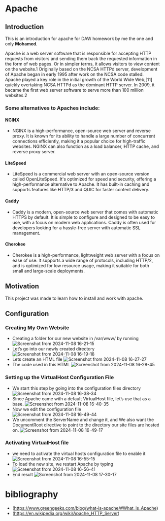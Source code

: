 # Apache

## Introduction

This is an introduction for apache for DAW homework by me the one and only **Mohamed**.

Apache is a web server software that is responsible for accepting HTTP requests from visitors and sending them back the requested information in the form of web pages.
Or in simpler terms, it allows visitors to view content on the website.1 
Originally based on the NCSA HTTPd server, development of Apache began in early 1995 after work on the NCSA code stalled. Apache played a key role in the initial growth of the World Wide Web,[11] quickly overtaking NCSA HTTPd as the dominant HTTP server. In 2009, it became the first web server software to serve more than 100 million websites.2
### Some alternatives to Apaches include:

#### NGINX
- NGINX is a high-performance, open-source web server and reverse proxy. It is known for its ability to handle a large number of concurrent connections efficiently, making it a popular choice for high-traffic websites. NGINX can also function as a load balancer, HTTP cache, and reverse proxy server.

#### LiteSpeed
- LiteSpeed is a commercial web server with an open-source version called OpenLiteSpeed. It's optimized for speed and security, offering a high-performance alternative to Apache. It has built-in caching and supports features like HTTP/3 and QUIC for faster content delivery.

#### Caddy
- Caddy is a modern, open-source web server that comes with automatic HTTPS by default. It is simple to configure and designed to be easy to use, with a focus on modern web applications. Caddy is often used for developers looking for a hassle-free server with automatic SSL management.

#### Cherokee
- Cherokee is a high-performance, lightweight web server with a focus on ease of use. It supports a wide range of protocols, including HTTP/2, and is optimized for low resource usage, making it suitable for both small and large-scale deployments.

## Motivation

This project was made to learn how to install and work with apache.

## Configuration

### Creating My Own Website
- Creating a folder for our new website in /var/www/ by running
![Screenshot from 2024-11-08 16-21-15](https://github.com/user-attachments/assets/1d1c7009-db1d-4fb4-a75d-2a6c40887ff9)
- Let’s go into our newly created directory
![Screenshot from 2024-11-08 16-19-18](https://github.com/user-attachments/assets/cae572d8-ca3c-4efd-a4a7-c3165bf8d2fc)
- Lets create an HTML file
![Screenshot from 2024-11-08 16-27-27](https://github.com/user-attachments/assets/f742d918-66a8-49ab-954b-005dea17f9dd)
- The code used in this HTML
![Screenshot from 2024-11-08 16-28-45](https://github.com/user-attachments/assets/7ccc5ce2-e787-4e51-a908-b56d74b3214c)

### Setting up the VirtualHost Configuration File
- We start this step by going into the configuration files directory
![Screenshot from 2024-11-08 16-38-34](https://github.com/user-attachments/assets/894b7846-59ba-4d99-834d-fd761bfe485b)
- Since Apache came with a default VirtualHost file, let’s use that as a base.
![Screenshot from 2024-11-08 16-40-35](https://github.com/user-attachments/assets/b5c3827e-72f4-479d-8ee5-757d89140e7f)
- Now we edit the configuration file
![Screenshot from 2024-11-08 16-49-44](https://github.com/user-attachments/assets/ec8ff112-a1a6-435b-9570-2a7221852259)
- We uncomment the ServerName and change it, and We also want the DocumentRoot directive to point to the directory our site files are hosted on.
![Screenshot from 2024-11-08 16-49-17](https://github.com/user-attachments/assets/936f47b4-0093-44eb-894e-695d944b5666)

### Activating VirtualHost file
- we need to activate the virtual hosts configuration file to enable it
![Screenshot from 2024-11-08 16-55-15](https://github.com/user-attachments/assets/de227a84-1e9c-422d-825d-2a242a8513c8)
- To load the new site, we restart Apache by typing
![Screenshot from 2024-11-08 16-56-41](https://github.com/user-attachments/assets/f10b5cc3-7431-4280-89ba-96837e6c4b63)
- End result
![Screenshot from 2024-11-08 17-30-17](https://github.com/user-attachments/assets/d641d000-66bd-4dc3-9fa1-f374d9d5f6b1)



# bibliography
- (https://www.greengeeks.com/blog/what-is-apache/#What_Is_Apache)
- (https://en.wikipedia.org/wiki/Apache_HTTP_Server)
